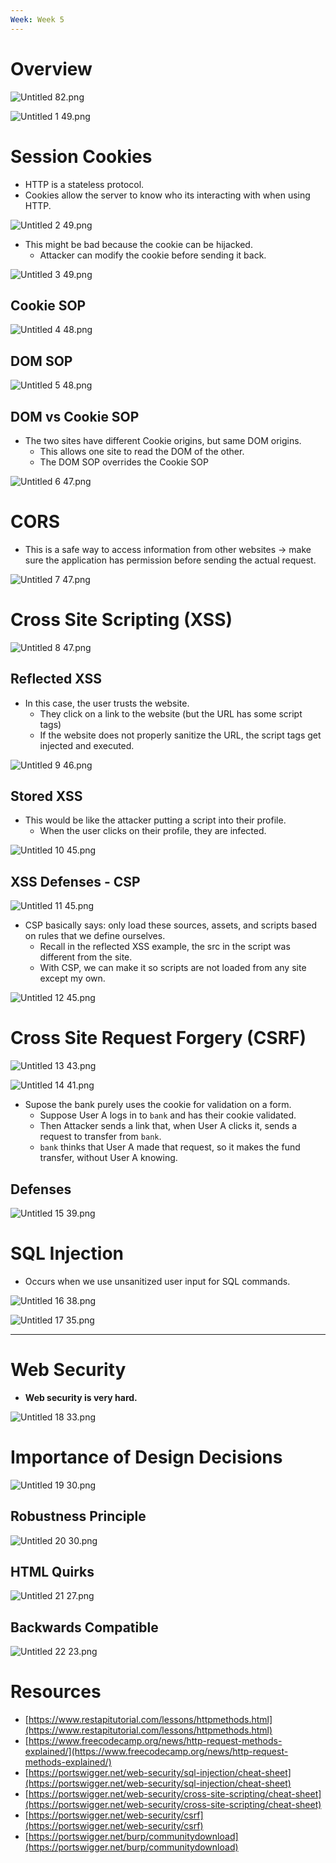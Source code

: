 ```yaml
---
Week: Week 5
---
```

# Overview

![Untitled 82.png](../../attachments/Untitled%2082.png)

![Untitled 1 49.png](../../attachments/Untitled%201%2049.png)

# Session Cookies

- HTTP is a stateless protocol.
- Cookies allow the server to know who its interacting with when using HTTP.

![Untitled 2 49.png](../../attachments/Untitled%202%2049.png)

- This might be bad because the cookie can be hijacked.
    - Attacker can modify the cookie before sending it back.

![Untitled 3 49.png](../../attachments/Untitled%203%2049.png)

## Cookie SOP

![Untitled 4 48.png](../../attachments/Untitled%204%2048.png)

## DOM SOP

![Untitled 5 48.png](../../attachments/Untitled%205%2048.png)

## DOM vs Cookie SOP

- The two sites have different Cookie origins, but same DOM origins.
    - This allows one site to read the DOM of the other.
    - The DOM SOP overrides the Cookie SOP

![Untitled 6 47.png](../../attachments/Untitled%206%2047.png)

# CORS

- This is a safe way to access information from other websites → make sure the application has permission before sending the actual request.

![Untitled 7 47.png](../../attachments/Untitled%207%2047.png)

# Cross Site Scripting (XSS)

![Untitled 8 47.png](../../attachments/Untitled%208%2047.png)

## Reflected XSS

- In this case, the user trusts the website.
    - They click on a link to the website (but the URL has some script tags)
    - If the website does not properly sanitize the URL, the script tags get injected and executed.

![Untitled 9 46.png](../../attachments/Untitled%209%2046.png)

## Stored XSS

- This would be like the attacker putting a script into their profile.
    - When the user clicks on their profile, they are infected.

![Untitled 10 45.png](../../attachments/Untitled%2010%2045.png)

## XSS Defenses - CSP

![Untitled 11 45.png](../../attachments/Untitled%2011%2045.png)

- CSP basically says: only load these sources, assets, and scripts based on rules that we define ourselves.
    - Recall in the reflected XSS example, the src in the script was different from the site.
    - With CSP, we can make it so scripts are not loaded from any site except my own.

![Untitled 12 45.png](../../attachments/Untitled%2012%2045.png)

# Cross Site Request Forgery (CSRF)

![Untitled 13 43.png](../../attachments/Untitled%2013%2043.png)

![Untitled 14 41.png](../../attachments/Untitled%2014%2041.png)

- Supose the bank purely uses the cookie for validation on a form.
    - Suppose User A logs in to `bank` and has their cookie validated.
    - Then Attacker sends a link that, when User A clicks it, sends a request to transfer from `bank`.
    - `bank` thinks that User A made that request, so it makes the fund transfer, without User A knowing.

## Defenses

![Untitled 15 39.png](../../attachments/Untitled%2015%2039.png)

# SQL Injection

- Occurs when we use unsanitized user input for SQL commands.

![Untitled 16 38.png](../../attachments/Untitled%2016%2038.png)

![Untitled 17 35.png](../../attachments/Untitled%2017%2035.png)

---

# Web Security

- **Web security is very hard.**

![Untitled 18 33.png](../../attachments/Untitled%2018%2033.png)

# Importance of Design Decisions

![Untitled 19 30.png](../../attachments/Untitled%2019%2030.png)

## Robustness Principle

![Untitled 20 30.png](../../attachments/Untitled%2020%2030.png)

## HTML Quirks

![Untitled 21 27.png](../../attachments/Untitled%2021%2027.png)

## Backwards Compatible

![Untitled 22 23.png](../../attachments/Untitled%2022%2023.png)

# Resources

- [https://www.restapitutorial.com/lessons/httpmethods.html](https://www.restapitutorial.com/lessons/httpmethods.html)
- [https://www.freecodecamp.org/news/http-request-methods-explained/](https://www.freecodecamp.org/news/http-request-methods-explained/)
- [https://portswigger.net/web-security/sql-injection/cheat-sheet](https://portswigger.net/web-security/sql-injection/cheat-sheet)
- [https://portswigger.net/web-security/cross-site-scripting/cheat-sheet](https://portswigger.net/web-security/cross-site-scripting/cheat-sheet)
- [https://portswigger.net/web-security/csrf](https://portswigger.net/web-security/csrf)
- [https://portswigger.net/burp/communitydownload](https://portswigger.net/burp/communitydownload)